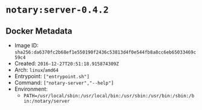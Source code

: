 # `notary:server-0.4.2`

## Docker Metadata

- Image ID: `sha256:da6370fc2b68ef1e550190f2436c53813d4f0e544fb8a8cc6eb65033469c59c4`
- Created: `2016-12-27T20:51:18.915874309Z`
- Arch: `linux`/`amd64`
- Entrypoint: `["entrypoint.sh"]`
- Command: `["notary-server","--help"]`
- Environment:
  - `PATH=/usr/local/sbin:/usr/local/bin:/usr/sbin:/usr/bin:/sbin:/bin:/notary/server`
